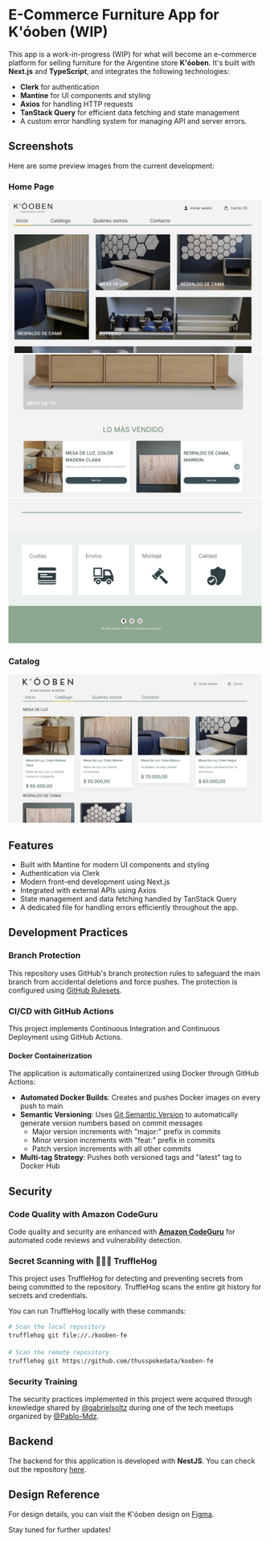# E-Commerce Furniture App for K'óoben (WIP)

This app is a work-in-progress (WIP) for what will become an e-commerce platform for selling furniture for the Argentine store **K'óoben**. It's built with **Next.js** and **TypeScript**, and integrates the following technologies:

- **Clerk** for authentication
- **Mantine** for UI components and styling
- **Axios** for handling HTTP requests
- **TanStack Query** for efficient data fetching and state management
- A custom error handling system for managing API and server errors.

## Screenshots

Here are some preview images from the current development:

### Home Page
![Home1](./public/images/home1.png)
![Home2](./public/images/home2.png)
![Home3](./public/images/home3.png)

### Catalog
![Catalog](./public/images/SRP1.png)

## Features

- Built with Mantine for modern UI components and styling
- Authentication via Clerk
- Modern front-end development using Next.js
- Integrated with external APIs using Axios
- State management and data fetching handled by TanStack Query
- A dedicated file for handling errors efficiently throughout the app.

## Development Practices

### Branch Protection

This repository uses GitHub's branch protection rules to safeguard the main branch from accidental deletions and force pushes. The protection is configured using [GitHub Rulesets](https://docs.github.com/en/repositories/configuring-branches-and-merges-in-your-repository/managing-rulesets/about-rulesets).

### CI/CD with GitHub Actions

This project implements Continuous Integration and Continuous Deployment using GitHub Actions. 

#### Docker Containerization

The application is automatically containerized using Docker through GitHub Actions:

- **Automated Docker Builds**: Creates and pushes Docker images on every push to main
- **Semantic Versioning**: Uses [Git Semantic Version](https://github.com/marketplace/actions/git-semantic-version?version=v5.4.0) to automatically generate version numbers based on commit messages
  - Major version increments with "major:" prefix in commits
  - Minor version increments with "feat:" prefix in commits
  - Patch version increments with all other commits
- **Multi-tag Strategy**: Pushes both versioned tags and "latest" tag to Docker Hub

## Security

### Code Quality with Amazon CodeGuru

Code quality and security are enhanced with [**Amazon CodeGuru**](https://aws.amazon.com/codeguru/) for automated code reviews and vulnerability detection.

### Secret Scanning with 🐷🔑🐷 TruffleHog

This project uses TruffleHog for detecting and preventing secrets from being committed to the repository. TruffleHog scans the entire git history for secrets and credentials.

You can run TruffleHog locally with these commands:

```bash
# Scan the local repository
trufflehog git file://./kooben-fe

# Scan the remote repository
trufflehog git https://github.com/thusspokedata/kooben-fe
```

### Security Training

The security practices implemented in this project were acquired through knowledge shared by [@gabrielsoltz](https://github.com/gabrielsoltz) during one of the tech meetups organized by [@Pablo-Mdz](https://github.com/Pablo-Mdz).

## Backend

The backend for this application is developed with **NestJS**. You can check out the repository [here](https://github.com/thusspokedata/kooben-be).

## Design Reference

For design details, you can visit the K'óoben design on [Figma](https://www.figma.com/design/5pfsdvCtVxXvwbVdgRdLEB/kooben?node-id=0-1&node-type=canvas&t=KQT7fgUIFiAWpKjl-0).


Stay tuned for further updates!
